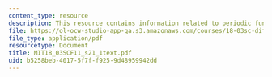 ```yaml
---
content_type: resource
description: This resource contains information related to periodic functions.
file: https://ol-ocw-studio-app-qa.s3.amazonaws.com/courses/18-03sc-differential-equations-fall-2011/b5258beb40175f7ff9259d48959942dd_MIT18_03SCF11_s21_1text.pdf
file_type: application/pdf
resourcetype: Document
title: MIT18_03SCF11_s21_1text.pdf
uid: b5258beb-4017-5f7f-f925-9d48959942dd
---
```

